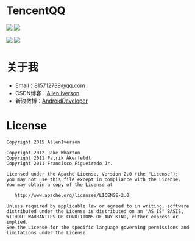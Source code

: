 # TencentQQ
![](https://github.com/JackChen1999/TencentQQ/blob/master/art/qq-1.png
) ![](https://github.com/JackChen1999/TencentQQ/blob/master/art/qq-2.png)

![](https://github.com/JackChen1999/TencentQQ/blob/master/art/qq-3.png) ![](https://github.com/JackChen1999/TencentQQ/blob/master/art/qq-4.png)

# 关于我

- Email：<815712739@qq.com>
- CSDN博客：[Allen Iverson](http://blog.csdn.net/axi295309066)
- 新浪微博：[AndroidDeveloper](http://weibo.com/u/1848214604?topnav=1&amp;wvr=6&amp;topsug=1&amp;is_all=1)

# License

    Copyright 2015 AllenIverson

    Copyright 2012 Jake Wharton
    Copyright 2011 Patrik Åkerfeldt
    Copyright 2011 Francisco Figueiredo Jr.

    Licensed under the Apache License, Version 2.0 (the "License");
    you may not use this file except in compliance with the License.
    You may obtain a copy of the License at

       http://www.apache.org/licenses/LICENSE-2.0

    Unless required by applicable law or agreed to in writing, software
    distributed under the License is distributed on an "AS IS" BASIS,
    WITHOUT WARRANTIES OR CONDITIONS OF ANY KIND, either express or implied.
    See the License for the specific language governing permissions and
    limitations under the License.
